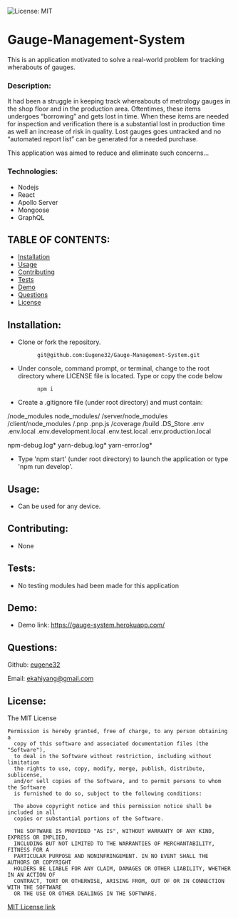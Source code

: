 ![License: MIT](https://img.shields.io/badge/License-MIT-yellow.svg)

# Gauge-Management-System

This is an application motivated to solve a real-world problem for tracking wherabouts of gauges.

### Description:  
It had been a struggle in keeping track whereabouts of metrology gauges in the shop floor and in the production area.  Oftentimes, these items undergoes “borrowing” and gets lost in time.  When these items are needed for inspection and verification there is a substantial lost in production time as well an increase of risk in quality.  Lost gauges goes untracked and no “automated report list” can be generated for a needed purchase.

This application was aimed to reduce and eliminate such concerns…

### Technologies:

- Nodejs
- React
- Apollo Server
- Mongoose
- GraphQL


## TABLE OF CONTENTS:

* [Installation](#installation)
* [Usage](#usage)
* [Contributing](#contributing)
* [Tests](#tests)
* [Demo](#demo)                                                        
* [Questions](#questions)
* [License](#license)

## Installation:    
- Clone or fork the repository.

			git@github.com:Eugene32/Gauge-Management-System.git

- Under console, command prompt, or terminal, change to the root directory where LICENSE file is located. Type or copy the code below

			npm i
     
- Create a .gitignore file (under root directory) and must contain:


/node_modules
node_modules/
/server/node_modules
/client/node_modules
/.pnp
.pnp.js
/coverage
/build
.DS_Store
.env
.env.local
.env.development.local
.env.test.local
.env.production.local

npm-debug.log*
yarn-debug.log*
yarn-error.log*
	      
- Type 'npm start' (under root directory) to launch the application or type 'npm run develop'.
     
## Usage:  
- Can be used for any device.

## Contributing:  
- None

## Tests:  
- No testing modules had been made for this application

## Demo:  
- Demo link: https://gauge-system.herokuapp.com/


## Questions: 

Github:  [eugene32](https://github.com/eugene32)

Email:   [ekahiyang@gmail.com](mailto:ekahiyang@gmail.com)


## License:  
The MIT License

	Permission is hereby granted, free of charge, to any person obtaining a 
      copy of this software and associated documentation files (the "Software"), 
      to deal in the Software without restriction, including without limitation 
      the rights to use, copy, modify, merge, publish, distribute, sublicense, 
      and/or sell copies of the Software, and to permit persons to whom the Software 
      is furnished to do so, subject to the following conditions:

      The above copyright notice and this permission notice shall be included in all 
      copies or substantial portions of the Software.
      
      THE SOFTWARE IS PROVIDED "AS IS", WITHOUT WARRANTY OF ANY KIND, EXPRESS OR IMPLIED, 
      INCLUDING BUT NOT LIMITED TO THE WARRANTIES OF MERCHANTABILITY, FITNESS FOR A 
      PARTICULAR PURPOSE AND NONINFRINGEMENT. IN NO EVENT SHALL THE AUTHORS OR COPYRIGHT 
      HOLDERS BE LIABLE FOR ANY CLAIM, DAMAGES OR OTHER LIABILITY, WHETHER IN AN ACTION OF 
      CONTRACT, TORT OR OTHERWISE, ARISING FROM, OUT OF OR IN CONNECTION WITH THE SOFTWARE 
      OR THE USE OR OTHER DEALINGS IN THE SOFTWARE.

[MIT License link](https://opensource.org/licenses/MIT)

